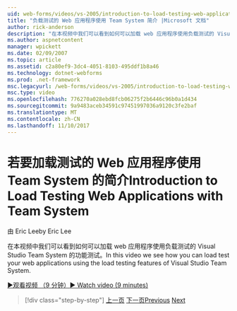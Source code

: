 ```yaml
---
uid: web-forms/videos/vs-2005/introduction-to-load-testing-web-applications-with-team-system
title: "负载测试的 Web 应用程序使用 Team System 简介 |Microsoft 文档"
author: rick-anderson
description: "在本视频中我们可以看到如何可以加载 web 应用程序使用负载测试的 Visual Studio Team System 的功能测试。"
ms.author: aspnetcontent
manager: wpickett
ms.date: 02/09/2007
ms.topic: article
ms.assetid: c2a80ef9-3dc4-4051-8103-495ddf1b8a46
ms.technology: dotnet-webforms
ms.prod: .net-framework
msc.legacyurl: /web-forms/videos/vs-2005/introduction-to-load-testing-web-applications-with-team-system
msc.type: video
ms.openlocfilehash: 776270a028ebd8fcb06275f2b6446c96b0a1d434
ms.sourcegitcommit: 9a9483aceb34591c97451997036a9120c3fe2baf
ms.translationtype: MT
ms.contentlocale: zh-CN
ms.lasthandoff: 11/10/2017
---
```

<a name="introduction-to-load-testing-web-applications-with-team-system"></a><span data-ttu-id="fec90-103">若要加载测试的 Web 应用程序使用 Team System 的简介</span><span class="sxs-lookup"><span data-stu-id="fec90-103">Introduction to Load Testing Web Applications with Team System</span></span>
====================
<span data-ttu-id="fec90-104">由 Eric Lee</span><span class="sxs-lookup"><span data-stu-id="fec90-104">by Eric Lee</span></span>

<span data-ttu-id="fec90-105">在本视频中我们可以看到如何可以加载 web 应用程序使用负载测试的 Visual Studio Team System 的功能测试。</span><span class="sxs-lookup"><span data-stu-id="fec90-105">In this video we see how you can load test your web applications using the load testing features of Visual Studio Team System.</span></span>

[<span data-ttu-id="fec90-106">&#9654;观看视频 （9 分钟）</span><span class="sxs-lookup"><span data-stu-id="fec90-106">&#9654; Watch video (9 minutes)</span></span>](https://channel9.msdn.com/Blogs/ASP-NET-Site-Videos/introduction-to-load-testing-web-applications-with-team-system)

>[!div class="step-by-step"]
<span data-ttu-id="fec90-107">[上一页](introduction-to-testing-web-applications-with-team-system.md)
[下一页](introduction-to-manual-testing-with-team-system.md)</span><span class="sxs-lookup"><span data-stu-id="fec90-107">[Previous](introduction-to-testing-web-applications-with-team-system.md)
[Next](introduction-to-manual-testing-with-team-system.md)</span></span>
